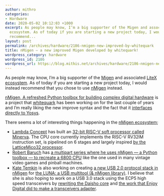 ```yaml
---
author: mithro
categories:
- Hardware
date: 2020-05-02 10:12:03 +1000
excerpt: As people may know, I’m a big supporter of the Migen and associated LiteX
  ecosystem. As of today if you are starting a new project today, I would instead
  recommend...
layout: post
permalink: /archives/hardware/2186-nmigen-new-improved-by-whitequark
title: nMigen – a new improved Migen developed by whitequark!
wordpress_category: hardware
wordpress_id: 2186
wordpress_url: https://blog.mithis.net/archives/hardware/2186-nmigen-new-improved-by-whitequark
---
```


<div class="entry-content">
<p>As people may know, I’m a big supporter of the <a href="https://github.com/m-labs/migen" target="_blank">Migen</a> and associated <a href="https://github.com/enjoy-digital/litex" target="_blank">LiteX ecosystem</a>. As of today if you are starting a new project today, I would instead recommend that you chose to use <a href="https://github.com/nmigen/nmigen">nMigen</a> instead.</p>
<p><a href="https://github.com/nmigen/nmigen">nMigen, A refreshed Python toolbox for building complex digital hardware</a> is a project that <a href="https://whitequark.org/">whitequark</a> has been working on for the last couple of years and I’m really liking the new improve syntax and the fact that it <a href="https://github.com/YosysHQ/yosys">interfaces directly to Yosys</a>.</p>
<p>There seems a lot of interesting things happening in the <a href="https://github.com/nmigen/nmigen">nMigen ecosystem</a>;</p>
<ul>
<li><a href="https://lambdaconcept.com/">Lambda Concept</a> has built an <a href="https://github.com/lambdaconcept/minerva">32-bit RISC-V soft processor called Minerva</a>. The CPU core currently implements the RISC-V RV32IM instruction set, is pipelined on 6 stages and largely inspired <a href="https://en.wikipedia.org/wiki/LatticeMico32">by the LatticeMico32 processor</a>.</li>
<li><a href="https://www.youtube.com/channel/UCBcljXmuXPok9kT_VGA3adg" target="_blank">Robert Baruch</a> has <a href="https://www.youtube.com/watch?v=85ZCTuekjGA">a multipart series where he uses nMigen — a Python toolbox — to recreate a 6800 CPU</a> like the one used in many vintage video games and pinball machines.</li>
<li><a href="https://twitter.com/ktemkin">Kate Temkin</a> is also working on creating <a href="https://luna.readthedocs.io/en/latest/gateware/usb2_device.html">a new USB 2.0 protocol stack in nMigen</a> for <a href="https://github.com/greatscottgadgets/luna">the LUNA: a USB multitool (&amp; nMigen library)</a>. I believe that she is also hoping to work on a USB 3.0 stack using the ECP5 high speed transceivers by <a href="https://github.com/enjoy-digital/daisho">rewriting the Daisho core</a> and <a href="https://github.com/enjoy-digital/usb3_pipe">the work that Enjoy Digital did to make a transceivers adapter</a>.</li>
</ul>
</div>